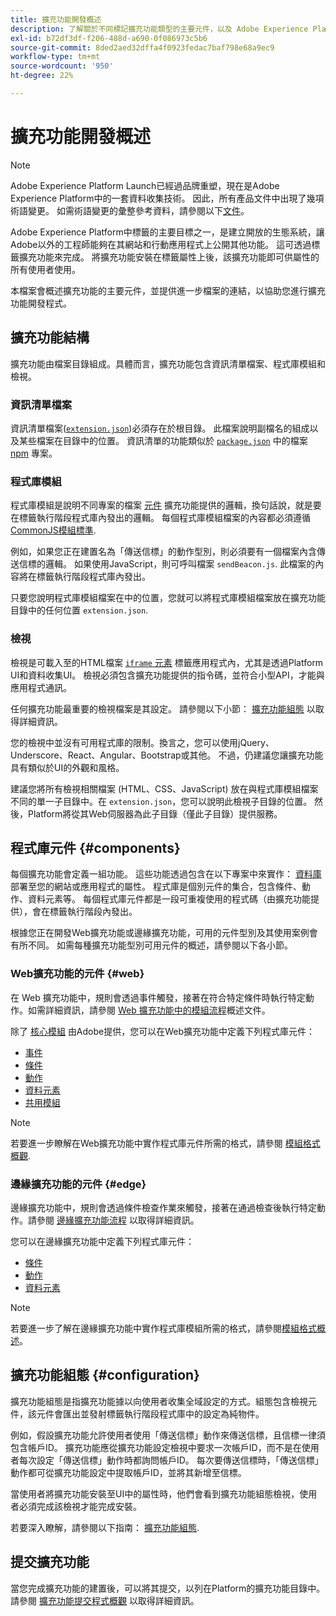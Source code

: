 ```yaml
---
title: 擴充功能開發概述
description: 了解關於不同標記擴充功能類型的主要元件，以及 Adobe Experience Platform 中的擴充功能開發程序。
exl-id: b72df3df-f206-488d-a690-0f086973c5b6
source-git-commit: 8ded2aed32dffa4f0923fedac7baf798e68a9ec9
workflow-type: tm+mt
source-wordcount: '950'
ht-degree: 22%

---
```


# 擴充功能開發概述

>[!NOTE]
>
>Adobe Experience Platform Launch已經過品牌重塑，現在是Adobe Experience Platform中的一套資料收集技術。 因此，所有產品文件中出現了幾項術語變更。 如需術語變更的彙整參考資料，請參閱以下[文件](../term-updates.md)。

Adobe Experience Platform中標籤的主要目標之一，是建立開放的生態系統，讓Adobe以外的工程師能夠在其網站和行動應用程式上公開其他功能。 這可透過標籤擴充功能來完成。 將擴充功能安裝在標籤屬性上後，該擴充功能即可供屬性的所有使用者使用。

本檔案會概述擴充功能的主要元件，並提供進一步檔案的連結，以協助您進行擴充功能開發程式。

## 擴充功能結構

擴充功能由檔案目錄組成。具體而言，擴充功能包含資訊清單檔案、程式庫模組和檢視。

### 資訊清單檔案

資訊清單檔案([`extension.json`](./manifest.md))必須存在於根目錄。 此檔案說明副檔名的組成以及某些檔案在目錄中的位置。 資訊清單的功能類似於 [`package.json`](https://docs.npmjs.com/files/package.json) 中的檔案 [npm](https://www.npmjs.com/) 專案。

### 程式庫模組

程式庫模組是說明不同專案的檔案 [元件](#components) 擴充功能提供的邏輯，換句話說，就是要在標籤執行階段程式庫內發出的邏輯。 每個程式庫模組檔案的內容都必須遵循 [CommonJS模組標準](https://nodejs.org/api/modules.html#modules-commonjs-modules).

例如，如果您正在建置名為「傳送信標」的動作型別，則必須要有一個檔案內含傳送信標的邏輯。 如果使用JavaScript，則可呼叫檔案 `sendBeacon.js`. 此檔案的內容將在標籤執行階段程式庫內發出。

只要您說明程式庫模組檔案在中的位置，您就可以將程式庫模組檔案放在擴充功能目錄中的任何位置 `extension.json`.

### 檢視

檢視是可載入至的HTML檔案 [`iframe` 元素](https://developer.mozilla.org/zh-TW/docs/Web/HTML/Element/iframe) 標籤應用程式內，尤其是透過Platform UI和資料收集UI。 檢視必須包含擴充功能提供的指令碼，並符合小型API，才能與應用程式通訊。

任何擴充功能最重要的檢視檔案是其設定。 請參閱以下小節： [擴充功能組態](#configuration) 以取得詳細資訊。

您的檢視中並沒有可用程式庫的限制。換言之，您可以使用jQuery、Underscore、React、Angular、Bootstrap或其他。 不過，仍建議您讓擴充功能具有類似於UI的外觀和風格。

建議您將所有檢視相關檔案 (HTML、CSS、JavaScript) 放在與程式庫模組檔案不同的單一子目錄中。在 `extension.json`，您可以說明此檢視子目錄的位置。 然後，Platform將從其Web伺服器為此子目錄（僅此子目錄）提供服務。

## 程式庫元件 {#components}

每個擴充功能會定義一組功能。 這些功能透過包含在以下專案中來實作： [資料庫](../ui/publishing/libraries.md) 部署至您的網站或應用程式的屬性。 程式庫是個別元件的集合，包含條件、動作、資料元素等。 每個程式庫元件都是一段可重複使用的程式碼（由擴充功能提供），會在標籤執行階段內發出。

根據您正在開發Web擴充功能或邊緣擴充功能，可用的元件型別及其使用案例會有所不同。 如需每種擴充功能型別可用元件的概述，請參閱以下各小節。

### Web擴充功能的元件 {#web}

在 Web 擴充功能中，規則會透過事件觸發，接著在符合特定條件時執行特定動作。如需詳細資訊，請參閱 [Web 擴充功能中的模組流程](./web/flow.md)概述文件。

除了 [核心模組](./web/core.md) 由Adobe提供，您可以在Web擴充功能中定義下列程式庫元件：

* [事件](./web/event-types.md)
* [條件](./web/condition-types.md)
* [動作](./web/action-types.md)
* [資料元素](./web/data-element-types.md)
* [共用模組](./web/shared.md)

>[!NOTE]
>
>若要進一步瞭解在Web擴充功能中實作程式庫元件所需的格式，請參閱 [模組格式概觀](./web/format.md).

### 邊緣擴充功能的元件 {#edge}

邊緣擴充功能中，規則會透過條件檢查作業來觸發，接著在通過檢查後執行特定動作。請參閱 [邊緣擴充功能流程](./edge/flow.md) 以取得詳細資訊。

您可以在邊緣擴充功能中定義下列程式庫元件：

* [條件](./edge/condition-types.md)
* [動作](./edge/action-types.md)
* [資料元素](./edge/data-element-types.md)

>[!NOTE]
>
>若要進一步了解在邊緣擴充功能中實作程式庫模組所需的格式，請參閱[模組格式概述](./edge/format.md)。

## 擴充功能組態 {#configuration}

擴充功能組態是指擴充功能據以向使用者收集全域設定的方式。組態包含檢視元件，該元件會匯出並發射標籤執行階段程式庫中的設定為純物件。

例如，假設擴充功能允許使用者使用「傳送信標」動作來傳送信標，且信標一律須包含帳戶ID。 擴充功能應從擴充功能設定檢視中要求一次帳戶ID，而不是在使用者每次設定「傳送信標」動作時都詢問帳戶ID。 每次要傳送信標時，「傳送信標」動作都可從擴充功能設定中提取帳戶ID，並將其新增至信標。

當使用者將擴充功能安裝至UI中的屬性時，他們會看到擴充功能組態檢視，使用者必須完成該檢視才能完成安裝。

若要深入瞭解，請參閱以下指南： [擴充功能組態](./configuration.md).

## 提交擴充功能

當您完成擴充功能的建置後，可以將其提交，以列在Platform的擴充功能目錄中。 請參閱 [擴充功能提交程式概觀](./submit/overview.md) 以取得詳細資訊。
